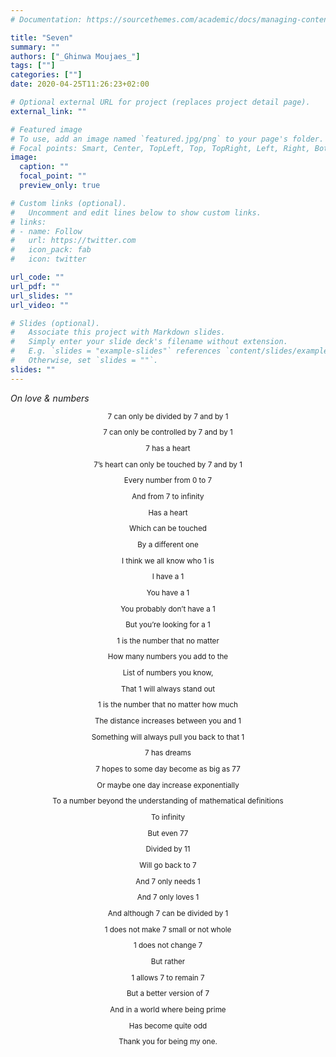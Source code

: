 ```yaml
---
# Documentation: https://sourcethemes.com/academic/docs/managing-content/

title: "Seven"
summary: ""
authors: ["_Ghinwa Moujaes_"]
tags: [""]
categories: [""]
date: 2020-04-25T11:26:23+02:00

# Optional external URL for project (replaces project detail page).
external_link: ""

# Featured image
# To use, add an image named `featured.jpg/png` to your page's folder.
# Focal points: Smart, Center, TopLeft, Top, TopRight, Left, Right, BottomLeft, Bottom, BottomRight.
image:
  caption: ""
  focal_point: ""
  preview_only: true

# Custom links (optional).
#   Uncomment and edit lines below to show custom links.
# links:
# - name: Follow
#   url: https://twitter.com
#   icon_pack: fab
#   icon: twitter

url_code: ""
url_pdf: ""
url_slides: ""
url_video: ""

# Slides (optional).
#   Associate this project with Markdown slides.
#   Simply enter your slide deck's filename without extension.
#   E.g. `slides = "example-slides"` references `content/slides/example-slides.md`.
#   Otherwise, set `slides = ""`.
slides: ""
---
```


_On love & numbers_ 

<small>



<p style="text-align: center;"> 7 can only be divided by 7 and by 1  </p>
<p style="text-align: center;"> 7 can only be controlled by 7 and by 1 </p>
<p style="text-align: center;"> 7 has a heart </p>
<p style="text-align: center;"> 7’s heart can only be touched by 7 and by 1 </p>
<p style="text-align: center;"> Every number from 0 to 7 </p>
<p style="text-align: center;"> And from 7 to infinity </p>
<p style="text-align: center;"> Has a heart </p>
<p style="text-align: center;"> Which can be touched </p>
<p style="text-align: center;"> By a different one </p>
<p style="text-align: center;"> I think we all know who 1 is </p>
<p style="text-align: center;"> I have a 1 </p>
<p style="text-align: center;"> You have a 1 </p>
<p style="text-align: center;"> You probably don’t have a 1  </p>
<p style="text-align: center;"> But you’re looking for a 1 </p>
<p style="text-align: center;"> 1 is the number that no matter  </p>
<p style="text-align: center;"> How many numbers you add to the  </p>
<p style="text-align: center;"> List of numbers you know,  </p>
<p style="text-align: center;"> That 1 will always stand out </p>
<p style="text-align: center;"> 1 is the number that no matter how much </p>
<p style="text-align: center;"> The distance increases between you and 1 </p>
<p style="text-align: center;"> Something will always pull you back to that 1  </p>
<p style="text-align: center;"> 7 has dreams  </p>
<p style="text-align: center;"> 7 hopes to some day become as big as 77 </p>
<p style="text-align: center;"> Or maybe one day increase exponentially  </p>
<p style="text-align: center;"> To a number beyond the understanding of mathematical definitions </p>
<p style="text-align: center;"> To infinity </p>
<p style="text-align: center;"> But even 77  </p>
<p style="text-align: center;"> Divided by 11 </p>
<p style="text-align: center;"> Will go back to 7 </p>
<p style="text-align: center;"> And 7 only needs 1  </p>
<p style="text-align: center;"> And 7 only loves 1 </p>
<p style="text-align: center;"> And although 7 can be divided by 1 </p>
<p style="text-align: center;"> 1 does not make 7 small or not whole </p>
<p style="text-align: center;"> 1 does not change 7 </p>
<p style="text-align: center;"> But rather </p>
<p style="text-align: center;"> 1 allows 7 to remain 7 </p>
<p style="text-align: center;"> But a better version of 7 </p>
<p style="text-align: center;"> And in a world where being prime </p>
<p style="text-align: center;"> Has become quite odd </p>
<p style="text-align: center;"> Thank you for being my one.</p>
</small> 


